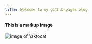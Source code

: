 ```yaml
---
title: Welcome to my github-pages blog
---
```


#### This is a markup image

![Image of Yaktocat](https://octodex.github.com/images/yaktocat.png)

